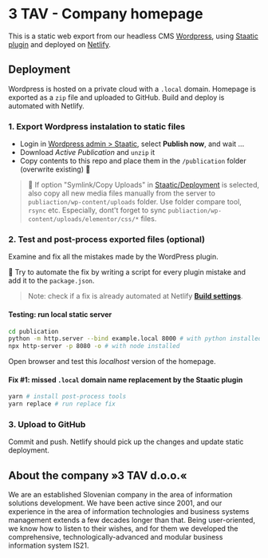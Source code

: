 # 3 TAV - Company homepage

This is a static web export from our headless CMS [Wordpress](https://wordpress.org/), using [Staatic plugin](https://staatic.com/) and deployed on [Netlify](https://www.netlify.com/).

## Deployment

Wordpress is hosted on a private cloud with a `.local` domain. Homepage is exported as a `zip` file and uploaded to GitHub. Build and deploy is automated with Netlify.

### 1. Export Wordpress instalation to static files

- Login in [Wordpress admin > Staatic](http://sl_wordpress.dockerserver.3tav.local/wp-admin/admin.php?page=staatic-publications), select **Publish now**, and wait ...
- Download *Active Publication* and `unzip` it
- Copy contents to this repo and place them in the `/publication` folder (overwrite existing) 🎈

> 🎈 If option "Symlink/Copy Uploads" in [Staatic/Deployment](http://sl_wordpress.dockerserver.3tav.local/wp-admin/admin.php?page=staatic-settings&group=staatic-deployment) is selected, also copy all new media files manually from the server to `publiaction/wp-content/uploads` folder. Use folder compare tool, `rsync` etc. Especially, dont't forget to sync `publiaction/wp-content/uploads/elementor/css/*` files.

### 2. Test and post-process exported files (optional)

Examine and fix all the mistakes made by the WordPress plugin.

🧸 Try to automate the fix by writing a script for every plugin mistake and add it to the `package.json`.

> Note: check if a fix is already automated at Netlify [**Build settings**](https://app.netlify.com/sites/3tav-si/configuration/deploys).

#### Testing: run local static server

```sh
cd publication
python -m http.server --bind example.local 8000 # with python installed
npx http-server -p 8080 -o # with node installed
```

Open browser and test this *localhost* version of the homepage.

#### Fix #1: missed `.local` domain name replacement by the Staatic plugin

```sh
yarn # install post-process tools
yarn replace # run replace fix
```

### 3. Upload to GitHub

Commit and push. Netlify should pick up the changes and update static deployment.

## About the company »3 TAV d.o.o.«

We are an established Slovenian company in the area of information solutions development. We have been active since 2001, and our experience in the area of information technologies and business systems management extends a few decades longer than that. Being user-oriented, we know how to listen to their wishes, and for them we developed the comprehensive, technologically-advanced and modular business information system IS21.
